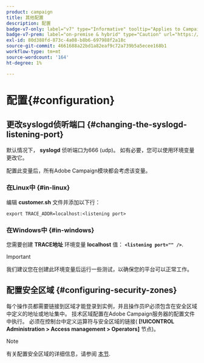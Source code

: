 ```yaml
---
product: campaign
title: 其他配置
description: 配置
badge-v7-only: label="v7" type="Informative" tooltip="Applies to Campaign Classic v7 only"
badge-v7-prem: label="on-premise & hybrid" type="Caution" url="https://experienceleague.adobe.com/docs/campaign-classic/using/installing-campaign-classic/architecture-and-hosting-models/hosting-models-lp/hosting-models.html" tooltip="Applies to on-premise and hybrid deployments only"
exl-id: 80d388fd-873c-4a08-b8b6-697988f2a18c
source-git-commit: 4661688a22bd1a82eaf9c72a739b5a5ecee168b1
workflow-type: tm+mt
source-wordcount: '164'
ht-degree: 1%

---
```


# 配置{#configuration}



## 更改syslogd侦听端口 {#changing-the-syslogd-listening-port}

默认情况下， **syslogd** 侦听端口为666 (udp)。 如有必要，您可以使用环境变量更改它。

配置此变量后，所有Adobe Campaign模块都会考虑该变量。

### 在Linux中 {#in-linux}

编辑 **customer.sh** 文件并添加以下行：

```
export TRACE_ADDR=localhost:<listening port>
```

### 在Windows中 {#in-windows}

您需要创建 **TRACE地址** 环境变量 **localhost** 值： **`<listening port="" />`**.

>[!IMPORTANT]
>
>我们建议您在创建此环境变量后运行一些测试，以确保您的平台可以正常工作。

## 配置安全区域 {#configuring-security-zones}

每个操作员都需要链接到区域才能登录到实例，并且操作员IP必须包含在安全区域中定义的地址或地址集中。 技术区域配置在Adobe Campaign服务器的配置文件中执行。 必须在控制台中定义运算符与安全区域的链接( **[!UICONTROL Administration > Access management > Operators]** 节点)。

>[!NOTE]
>
>有关配置安全区域的详细信息，请参阅 [本节](../../installation/using/security-zones.md).
